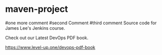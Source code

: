 # maven-project
#one more comment
#second Comment
#third comment
Source code for James Lee's Jenkins course.

Check out our Latest DevOps PDF book.

https://www.level-up.one/devops-pdf-book
